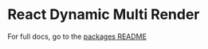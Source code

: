 # React Dynamic Multi Render

For full docs, go to the [packages README](./packages/react-dynamic-multi-render/README.md)
